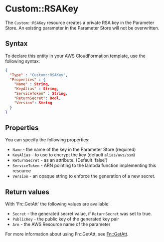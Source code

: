 # Custom::RSAKey
The `Custom::RSAKey` resource creates a private RSA key in the Parameter Store.
An existing parameter in the Parameter Store will not be overwritten.

## Syntax
To declare this entity in your AWS CloudFormation template, use the following syntax:

```json
{
  "Type" : "Custom::RSAKey",
  "Properties" : {
    "Name" : String,
    "KeyAlias" : String,
    "ServiceToken" : String,
    "ReturnSecret": Bool,
    "Version": String
  }
}
```

## Properties
You can specify the following properties:

- `Name`  - the name of the key in the Parameter Store (required)
- `KeyAlias`  - to use to encrypt the key (default `alias/aws/ssm`)
- `ReturnSecret`  - as an attribute. (Default 'false')
- `ServiceToken`  - ARN pointing to the lambda function implementing this resource 
- `Version`  - an opaque string to enforce the generation of a new secret.

## Return values
With 'Fn::GetAtt' the following values are available:

- `Secret` - the generated secret value, if `ReturnSecret` was set to true.
- `PublicKey` - the public key of the generated key pair
- `Arn` - the AWS Resource name of the parameter

For more information about using Fn::GetAtt, see [Fn::GetAtt](http://docs.aws.amazon.com/AWSCloudFormation/latest/UserGuide/intrinsic-function-reference-getatt.html).
